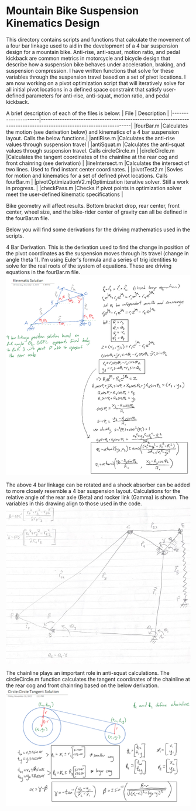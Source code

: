 # Mountain Bike Suspension Kinematics Design
This directory contains scripts and functions that calculate the movement of a four bar linkage used to aid in the development of a 4 bar suspension design for a mountain bike. Anti-rise, anti-squat, motion ratio, and pedal kickback are common metrics in motorcycle and bicycle design that describe how a suspension bike behaves under acceleration, braking, and suspension compression. I have written functions that solve for these variables through the suspension travel based on a set of pivot locations. I am now working on a pivot optimization script that will iteratively solve for all initial pivot locations in a defined space constraint that satisfy user-defined parameters for anti-rise, anti-squat, motion ratio, and pedal kickback.

A brief description of each of the files is below:
| File                | Description                                                                                                        |
|---------------------|--------------------------------------------------------------------------------------------------------------------|
|fourBar.m            |Calculates the motion (see derivation below) and kinematics of a 4 bar suspension layout. Calls the below functions.| 
|antiRise.m           |Calculates the anti-rise values through suspension travel                                                           |
|antiSquat.m          |Calculates the anti-squat values through suspension travel. Calls circleCircle.m                                    |
|circleCircle.m       |Calculates the tangent coordinates of the chainline at the rear cog and front chainring (see derivation)            |
|lineIntersect.m      |Calculates the intersect of two lines. Used to find instant center coordinates.                                     |
|pivotTest2.m         |Sovles for motion and kinematics for a set of defined pivot locations. Calls fourBar.m                              |
|pivotOptimizationV2.m|Optimization iterative solver. Still a work in progress.                                                            | 
|checkPass.m          |Checks if pivot points in optimization solver meet the user-defined kinematic specifications                        |

Bike geometry will affect results. Bottom bracket drop, rear center, front center, wheel size, and the bike-rider center of gravity can all be defined in the fourBar.m file.

Below you will find some derivations for the driving mathematics used in the scripts.

4 Bar Derivation. This is the derivation used to find the change in position of the pivot coordinates as the suspension moves through its travel (change in angle theta 1). I'm using Euler's formula and a series of trig identities to solve for the real roots of the system of equations. These are driving equations in the fourBar.m file.
![4 Bar Derivation](https://github.com/nilskingston1/bikeDesign/blob/main/4%20Bar%20Derivation.png)

The above 4 bar linkage can be rotated and a shock absorber can be added to more closely resemble a 4 bar suspension layout. Calculations for the relative angle of the rear axle (Beta) and rocker link (Gamma) is shown. The variables in this drawing align to those used in the code.
![Rear axle and rocker position](https://github.com/nilskingston1/bikeDesign/blob/main/Rear%20axle%20and%20rocker%20locations.jpg)

The chainline plays an important role in anti-squat calculations. The circleCircle.m function calculates the tangent coordinates of the chainline at the rear cog and front chainring based on the below derivation.
![Chainline Derivation](https://github.com/nilskingston1/bikeDesign/blob/main/Chainline%20Derivation.png)
